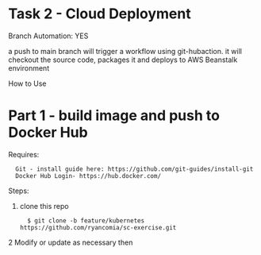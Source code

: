 # Task 2 - Cloud Deployment

Branch Automation: YES

  a push to main branch will trigger a workflow using git-hubaction. it will checkout the source code, packages it and deploys to 
  AWS Beanstalk environment

How to Use

# Part 1 - build image and push to Docker Hub

Requires:
      
      Git - install guide here: https://github.com/git-guides/install-git
      Docker Hub Login- https://hub.docker.com/

Steps:
1. clone this repo  
         
         $ git clone -b feature/kubernetes https://github.com/ryancomia/sc-exercise.git

2 Modify or update as necessary then 
         

